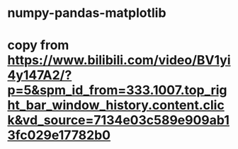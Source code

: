 # numpy-pandas-matplotlib
# copy from https://www.bilibili.com/video/BV1yi4y147A2/?p=5&spm_id_from=333.1007.top_right_bar_window_history.content.click&vd_source=7134e03c589e909ab13fc029e17782b0
